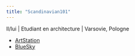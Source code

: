 ```yaml
---
title: "Scandinavian101"
---
```


Il/lui | Etudiant en architecture | Varsovie, Pologne

- [ArtStation](https://www.artstation.com/scandinavian101)
- [BlueSky](https://bsky.app/profile/scandinavian101.bsky.social)
